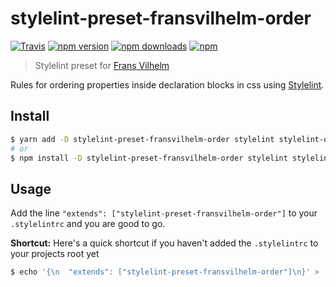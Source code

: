 # stylelint-preset-fransvilhelm-order
[![Travis](https://img.shields.io/travis/adambrgmn/stylelint-preset-fransvilhelm-order.svg)](https://travis-ci.org/adambrgmn/stylelint-preset-fransvilhelm-order) [![npm version](https://img.shields.io/npm/v/stylelint-preset-fransvilhelm-order.svg)](https://www.npmjs.com/package/stylelint-preset-fransvilhelm-order)  [![npm downloads](https://img.shields.io/npm/dt/stylelint-preset-fransvilhelm-order.svg)](https://www.npmjs.com/package/stylelint-preset-fransvilhelm-order) [![npm](https://img.shields.io/npm/l/stylelint-preset-fransvilhelm-order.svg)](https://www.npmjs.com/package/stylelint-preset-fransvilhelm-order)
> Stylelint preset for [Frans Vilhelm](https://fransvilelm.com)

Rules for ordering properties inside declaration blocks in css using [Stylelint](https://stylelint.io).

## Install

```sh
$ yarn add -D stylelint-preset-fransvilhelm-order stylelint stylelint-order
# or
$ npm install -D stylelint-preset-fransvilhelm-order stylelint stylelint-order
```

## Usage

Add the line `"extends": ["stylelint-preset-fransvilhelm-order"]` to your `.stylelintrc` and you are good to go.

**Shortcut:** Here's a quick shortcut if you haven't added the `.stylelintrc` to your projects root yet

```sh
$ echo '{\n  "extends": ["stylelint-preset-fransvilhelm-order"]\n}' > .stylelintrc
```
